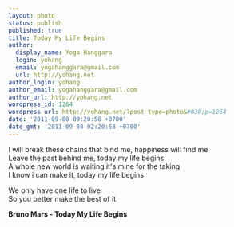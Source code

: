 ```yaml
---
layout: photo
status: publish
published: true
title: Today My Life Begins
author:
  display_name: Yoga Hanggara
  login: yohang
  email: yogahanggara@gmail.com
  url: http://yohang.net
author_login: yohang
author_email: yogahanggara@gmail.com
author_url: http://yohang.net
wordpress_id: 1264
wordpress_url: http://yohang.net/?post_type=photo&#038;p=1264
date: '2011-09-08 09:20:58 +0700'
date_gmt: '2011-09-08 02:20:58 +0700'
---
```

I will break these chains that bind me, happiness will find me  
Leave the past behind me, today my life begins  
A whole new world is waiting it's mine for the taking  
I know i can make it, today my life begins

We only have one life to live  
So you better make the best of it

**Bruno Mars - Today My Life Begins**

